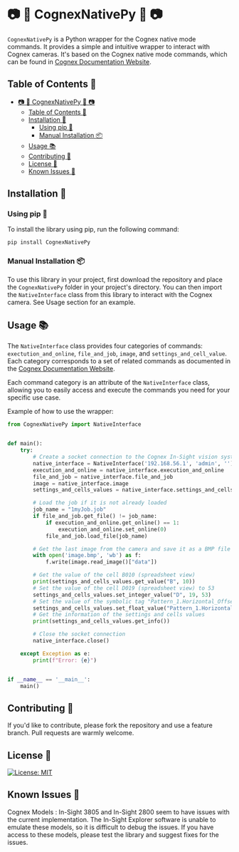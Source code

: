 # 📷 🐍 CognexNativePy 🐍 📷

`CognexNativePy` is a Python wrapper for the Cognex native mode commands. It provides a simple and intuitive wrapper to interact with Cognex cameras. It's based on the Cognex native mode commands, which can be found in [Cognex Documentation Website](https://support.cognex.com/docs/is_590/web/EN/ise/Content/Communications_Reference/LoadFile.htm?tocpath=Communications%20Reference%7CNative%20Mode%20Communications%7CBasic%20Native%20Mode%20Commands%7CFile%20%26%20Job%20Commands%7C_____1).

## Table of Contents 📜

- [📷 🐍 CognexNativePy 🐍 📷](#--cognexnativepy--)
  - [Table of Contents 📜](#table-of-contents-)
  - [Installation 🚀](#installation-)
    - [Using pip 🐍](#using-pip-)
    - [Manual Installation 📦](#manual-installation-)
  - [Usage 📚](#usage-)
  - [Contributing 🤝](#contributing-)
  - [License 📝](#license-)
  - [Known Issues 🐞](#known-issues-)

## Installation 🚀

### Using pip 🐍

To install the library using pip, run the following command:

```bash
pip install CognexNativePy
```

### Manual Installation 📦

To use this library in your project, first download the repository and place the `CognexNativePy` folder in your project's directory. You can then import the `NativeInterface` class from this library to interact with the Cognex camera. See Usage section for an example.


## Usage 📚

The `NativeInterface` class provides four categories of commands: `exectution_and_online`, `file_and_job`, `image`, and `settings_and_cell_value`. Each category corresponds to a set of related commands as documented in the [Cognex Documentation Website](https://support.cognex.com/docs/is_590/web/EN/ise/Content/Communications_Reference/LoadFile.htm?tocpath=Communications%20Reference%7CNative%20Mode%20Communications%7CBasic%20Native%20Mode%20Commands%7CFile%20%26%20Job%20Commands%7C_____1).

Each command category is an attribute of the `NativeInterface` class, allowing you to easily access and execute the commands you need for your specific use case.

Example of how to use the wrapper:
```python
from CognexNativePy import NativeInterface


def main():
    try:
        # Create a socket connection to the Cognex In-Sight vision system and log in
        native_interface = NativeInterface('192.168.56.1', 'admin', '')
        execution_and_online = native_interface.execution_and_online
        file_and_job = native_interface.file_and_job
        image = native_interface.image
        settings_and_cells_values = native_interface.settings_and_cells_values

        # Load the job if it is not already loaded
        job_name = "1myJob.job"
        if file_and_job.get_file() != job_name:
            if execution_and_online.get_online() == 1:
                execution_and_online.set_online(0)
            file_and_job.load_file(job_name)

        # Get the last image from the camera and save it as a BMP file
        with open('image.bmp', 'wb') as f:
            f.write(image.read_image()["data"])

        # Get the value of the cell B010 (spreadsheet view)
        print(settings_and_cells_values.get_value("B", 10))
        # Set the value of the cell D019 (spreadsheet view) to 53
        settings_and_cells_values.set_integer_value("D", 19, 53)
        # Set the value of the symbolic tag "Pattern_1.Horizontal_Offset" to 69.3 (EasyBuilder view)
        settings_and_cells_values.set_float_value("Pattern_1.Horizontal_Offset", 69.3)
        # Get the information of the settings and cells values
        print(settings_and_cells_values.get_info())

        # Close the socket connection
        native_interface.close()

    except Exception as e:
        print(f"Error: {e}")


if __name__ == '__main__':
    main()
```

## Contributing 🤝

If you'd like to contribute, please fork the repository and use a feature
branch. Pull requests are warmly welcome.

## License 📝

[![License: MIT](https://img.shields.io/badge/License-MIT-black.svg)](https://opensource.org/licenses/MIT)


## Known Issues 🐞
Cognex Models :  In-Sight 3805  and In-Sight 2800 seem to have issues with the current implementation. The In-Sight Explorer software is unable to emulate these models, so it is difficult to debug the issues. If you have access to these models, please test the library and suggest fixes for the issues.

```
